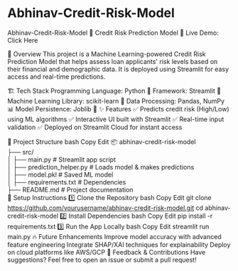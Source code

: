# Abhinav-Credit-Risk-Model
Abhinav-Credit-Risk-Model
📌 Credit Risk Prediction Model
🚀 Live Demo: Click Here

📖 Overview
This project is a Machine Learning-powered Credit Risk Prediction Model that helps assess loan applicants' risk levels based on their financial and demographic data. It is deployed using Streamlit for easy access and real-time predictions.

🏗️ Tech Stack
Programming Language: Python 🐍
Framework: Streamlit 🎨
Machine Learning Library: scikit-learn 🤖
Data Processing: Pandas, NumPy 📊
Model Persistence: Joblib 💾
✨ Features
✅ Predicts credit risk (High/Low) using ML algorithms
✅ Interactive UI built with Streamlit
✅ Real-time input validation
✅ Deployed on Streamlit Cloud for instant access

📂 Project Structure
bash
Copy
Edit
📦 abhinav-credit-risk-model  
├── src/  
│   ├── main.py  # Streamlit app script  
│   ├── prediction_helper.py  # Loads model & makes predictions  
│   ├── model.pkl  # Saved ML model  
│   ├── requirements.txt  # Dependencies  
├── README.md  # Project documentation  
🚀 Setup Instructions
1️⃣ Clone the Repository
bash
Copy
Edit
git clone https://github.com/yourusername/abhinav-credit-risk-model.git
cd abhinav-credit-risk-model
2️⃣ Install Dependencies
bash
Copy
Edit
pip install -r requirements.txt
3️⃣ Run the App Locally
bash
Copy
Edit
streamlit run main.py
🔥 Future Enhancements
Improve model accuracy with advanced feature engineering
Integrate SHAP/XAI techniques for explainability
Deploy on cloud platforms like AWS/GCP
📩 Feedback & Contributions
Have suggestions? Feel free to open an issue or submit a pull request!
